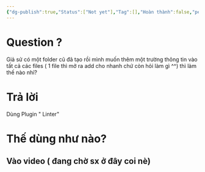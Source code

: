 ```yaml
---
{"dg-publish":true,"Status":["Not yet"],"Tag":[],"Hoàn thành":false,"permalink":"/Haiha's Sharing Ideal/Hướng dẫn dùng linter để thêm hàng loạt properties vào các files mới trong obsidian/","dgPassFrontmatter":true,"noteIcon":"2","created":"2024-02-29T09:58:48.790+07:00","updated":"2023-12-29T11:01:38.000+07:00"}
---
```



# Question ?

Giả sử có một folder cũ đã tạo rồi mình muốn thêm một trường thông tin vào tất cả các files ( 1 file thì mở ra add cho nhanh chứ còn hỏi làm gì ^^) thì làm thế nào nhỉ?

# Trả lời
Dùng Plugin " Linter"

# Thế dùng như nào?


## Vào video ( đang chờ sx ở đây coi nè)
